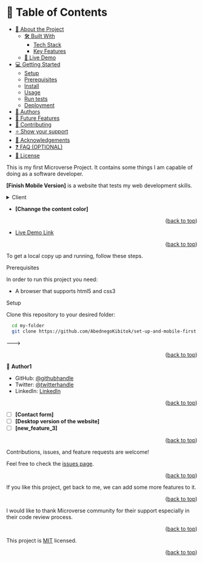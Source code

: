 <a name="readme-top"></a>

# 📗 Table of Contents

- [📖 About the Project](#about-project)
  - [🛠 Built With](#built-with)
    - [Tech Stack](#tech-stack)
    - [Key Features](#key-features)
  - [🚀 Live Demo](#live-demo)
- [💻 Getting Started](#getting-started)
  - [Setup](#setup)
  - [Prerequisites](#prerequisites)
  - [Install](#install)
  - [Usage](#usage)
  - [Run tests](#run-tests)
  - [Deployment](#triangular_flag_on_post-deployment)
- [👥 Authors](#authors)
- [🔭 Future Features](#future-features)
- [🤝 Contributing](#contributing)
- [⭐️ Show your support](#support)
- [🙏 Acknowledgements](#acknowledgements)
- [❓ FAQ (OPTIONAL)](#faq)
- [📝 License](#license)

<a name="about-project"></a>

<p>This is my first Microverse Project. It contains some things I am capable of doing as a software developer.</p>

**[Finish Mobile Version]** is a website that tests my web development skills.

<a name="HTML and CSS"></a>

<a name="Front end"></a>

<details>
  <summary>Client</summary>
  <ul>
    <li><a href="https://html.org/">HTML</a></li>
  </ul>
  <ul>
    <li><a href="https://css.org/">CSS</a></li>
  </ul>
</details>

<a name="key-features"></a>

- **[Channge the content color]**

<p align="right">(<a href="#readme-top">back to top</a>)</p>

<a name="live-demo"></a>

- [Live Demo Link](https://AbednegoKibitok/github.io/set-up-and-mobile-first)

<p align="right">(<a href="#readme-top">back to top</a>)</p>

<a name="getting-started"></a>

To get a local copy up and running, follow these steps.

Prerequisites

In order to run this project you need:

- A browser that supports html5 and css3

Setup

Clone this repository to your desired folder:

```sh
  cd my-folder
  git clone https://github.com/AbednegoKibitok/set-up-and-mobile-first.git
```
--->

<p align="right">(<a href="#readme-top">back to top</a>)</p>

<a name="authors"></a>

👤 **Author1**

- GitHub: [@githubhandle](https://github.com/AbednegoKibitok)
- Twitter: [@twitterhandle](https://twitter.com/abedysongol)
- LinkedIn: [LinkedIn](https://www.linkedin.com/in/abednego-kibitok-58717517a/)

<p align="right">(<a href="#readme-top">back to top</a>)</p>

<a name="future-features"></a>

- [ ] **[Contact form]**
- [ ] **[Desktop version of the website]**
- [ ] **[new_feature_3]**

<p align="right">(<a href="#readme-top">back to top</a>)</p>

<a name="contributing"></a>

Contributions, issues, and feature requests are welcome!

Feel free to check the [issues page](https://github.com/AbednegoKibitok/set-up-and-mobile-first/issues).

<p align="right">(<a href="#readme-top">back to top</a>)</p>

<a name="support"></a>

If you like this project, get back to me, we can add some more features to it.

<p align="right">(<a href="#readme-top">back to top</a>)</p>

<a name="acknowledgements"></a>

I would like to thank Microverse community for their support especially in their code review process.

<p align="right">(<a href="#readme-top">back to top</a>)</p>

<a name="license"></a>

This project is [MIT](https://github.com/AbednegoKibitok/My-Portfolio-Project/blob/main/LICENSE.md) licensed.

<p align="right">(<a href="#readme-top">back to top</a>)</p>